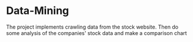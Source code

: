 # Data-Mining
The project implements crawling data from the stock website. Then do some analysis of the companies' stock data and make a comparison chart
